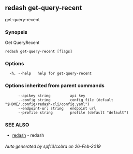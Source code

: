 ## redash get-query-recent

get-query-recent

### Synopsis

Get QueryRecent

```
redash get-query-recent [flags]
```

### Options

```
  -h, --help   help for get-query-recent
```

### Options inherited from parent commands

```
      --apikey string         api key
      --config string         config file (default "$HOME/.config/redash-cli/config.yaml")
      --endpoint-url string   endpoint url
      --profile string        profile (default "default")
```

### SEE ALSO

* [redash](redash.md)	 - redash

###### Auto generated by spf13/cobra on 26-Feb-2019
